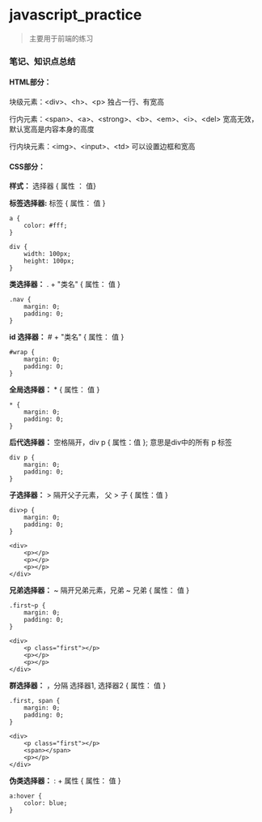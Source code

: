 # javascript_practice

> 主要用于前端的练习

### 笔记、知识点总结

#### HTML部分：
块级元素：\<div>、\<h>、\<p> 独占一行、有宽高

行内元素：\<span>、\<a>、\<strong>、\<b>、\<em>、\<i>、\<del> 宽高无效，默认宽高是内容本身的高度

行内块元素：\<img>、\<input>、\<td> 可以设置边框和宽高

#### CSS部分：
**样式：** 选择器 { 属性 ： 值}

**标签选择器:** 标签 { 属性： 值 }

```
a {
    color: #fff;
}

div {
    width: 100px;
    height: 100px;
}
```

**类选择器：** . + "类名"  { 属性： 值 }

```
.nav {
    margin: 0;
    padding: 0;
}
```

**id 选择器：** # + "类名"  { 属性： 值 }

```
#wrap {
    margin: 0;
    padding: 0;
}
```

**全局选择器：** * { 属性： 值 }

```
* {
    margin: 0;
    padding: 0;
}
```

**后代选择器：** 空格隔开，div p { 属性：值 }; 意思是div中的所有 p 标签

```
div p {
    margin: 0;
    padding: 0;
}
```

**子选择器：**  > 隔开父子元素， 父 > 子 { 属性：值 }
```
div>p {
    margin: 0;
    padding: 0;
}

<div> 
    <p></p>
    <p></p>
    <p></p>
</div>
```
**兄弟选择器：** ~ 隔开兄弟元素，兄弟 ~ 兄弟 { 属性： 值 } 
```
.first~p {
    margin: 0;
    padding: 0;
}

<div> 
    <p class="first"></p>
    <p></p>
    <p></p>
</div>
```
**群选择器：** ，分隔 选择器1, 选择器2 { 属性： 值 }
```
.first, span {
    margin: 0;
    padding: 0;
}

<div>
    <p class="first"></p>
    <span></span>
    <p></p>
</div>
```
**伪类选择器：** : + 属性 { 属性： 值 } 
```
a:hover {
    color: blue;
}
```
